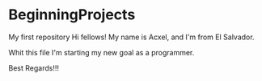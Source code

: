 # BeginningProjects
My first repository
Hi fellows!
My name is Acxel, and I'm from El Salvador.

Whit this file I'm starting my new goal as a programmer.

Best Regards!!!
